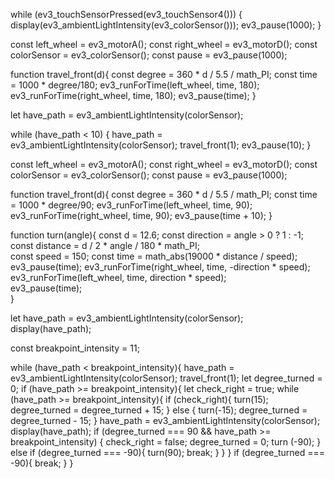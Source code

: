 while (ev3_touchSensorPressed(ev3_touchSensor4())) { 
    display(ev3_ambientLightIntensity(ev3_colorSensor()));
    ev3_pause(1000);
}

const left_wheel = ev3_motorA(); 
const right_wheel = ev3_motorD(); 
const colorSensor = ev3_colorSensor();
const pause = ev3_pause(1000);
 
function travel_front(d){ 
    const degree = 360 * d / 5.5 / math_PI; 
    const time = 1000 * degree/180; 
    ev3_runForTime(left_wheel, time, 180); 
    ev3_runForTime(right_wheel, time, 180); 
    ev3_pause(time); 
}

let have_path = ev3_ambientLightIntensity(colorSensor);

while (have_path < 10) { 
    have_path = ev3_ambientLightIntensity(colorSensor);
    travel_front(1);
    ev3_pause(10);
}

const left_wheel = ev3_motorA(); 
const right_wheel = ev3_motorD(); 
const colorSensor = ev3_colorSensor();
const pause = ev3_pause(1000);
 
function travel_front(d){ 
    const degree = 360 * d / 5.5 / math_PI; 
    const time = 1000 * degree/90; 
    ev3_runForTime(left_wheel, time, 90); 
    ev3_runForTime(right_wheel, time, 90); 
    ev3_pause(time + 10); 
}

function turn(angle){
    const d = 12.6;
    const direction = angle > 0 ? 1 : -1;  
    const distance = d / 2 * angle / 180 * math_PI;  
    const speed = 150;
    const time = math_abs(19000 * distance / speed); 
    ev3_pause(time);
    ev3_runForTime(right_wheel, time, -direction * speed);  
    ev3_runForTime(left_wheel, time, direction * speed);  
    ev3_pause(time);  
} 


let have_path = ev3_ambientLightIntensity(colorSensor);
display(have_path);

const breakpoint_intensity = 11;

while (have_path < breakpoint_intensity){
    have_path = ev3_ambientLightIntensity(colorSensor);
    travel_front(1);
    let degree_turned = 0;
    if (have_path >= breakpoint_intensity){
        let check_right = true;
        while (have_path >= breakpoint_intensity){
            if (check_right){
                turn(15);
                degree_turned = degree_turned + 15;
            } else {
                turn(-15);
                degree_turned = degree_turned - 15;
            }
            have_path = ev3_ambientLightIntensity(colorSensor);
            display(have_path);
            if (degree_turned === 90 && have_path >= breakpoint_intensity) {
                check_right = false;
                degree_turned = 0;
                turn (-90);
            } else if (degree_turned === -90){
                turn(90);
                break;
            }
        }
    }
    if (degree_turned === -90){
        break; 
    }
}